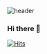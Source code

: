 ![header](https://capsule-render.vercel.app/api?type=waving&color=timeGradient&height=180&section=header&text=✨%20Yunjeong!&fontSize=60&animation=fadeIn&fontAlign=77&fontAlignY=25&rotate=3)


### Hi there 👋

[![Hits](https://hits.seeyoufarm.com/api/count/incr/badge.svg?url=https%3A%2F%2Fvelog.io%2F%40yund_272&count_bg=%2389D1B4&title_bg=%23555555&icon=&icon_color=%23E7E7E7&title=b&edge_flat=false)](https://hits.seeyoufarm.com)

<!--
**Yun-D/Yun-D** is a ✨ _special_ ✨ repository because its `README.md` (this file) appears on your GitHub profile.

Here are some ideas to get you started:

- 🔭 I’m currently working on ...
- 🌱 I’m currently learning ...
- 👯 I’m looking to collaborate on ...
- 🤔 I’m looking for help with ...
- 💬 Ask me about ...
- 📫 How to reach me: ...
- 😄 Pronouns: ...
- ⚡ Fun fact: ...
-->
